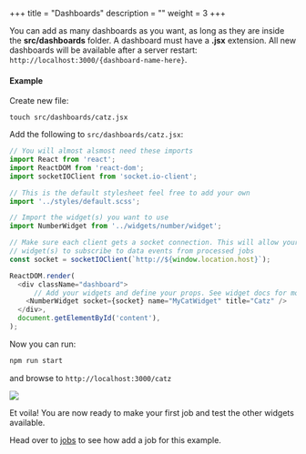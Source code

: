 +++
title = "Dashboards"
description = ""
weight = 3
+++

You can add as many dashboards as you want, as long as they are inside the **src/dashboards** folder. A dashboard must have a **.jsx** extension. All new dashboards will be available after a server restart: `http://localhost:3000/{dashboard-name-here}`.

#### Example

Create new file:

```shell
touch src/dashboards/catz.jsx
```

Add the following to `src/dashboards/catz.jsx`:

``` javascript
// You will almost alsmost need these imports
import React from 'react';
import ReactDOM from 'react-dom';
import socketIOClient from 'socket.io-client';

// This is the default stylesheet feel free to add your own
import '../styles/default.scss';

// Import the widget(s) you want to use
import NumberWidget from '../widgets/number/widget';

// Make sure each client gets a socket connection. This will allow your
// widget(s) to subscribe to data events from processed jobs
const socket = socketIOClient(`http://${window.location.host}`);

ReactDOM.render(
  <div className="dashboard">
      // Add your widgets and define your props. See widget docs for more info.
    <NumberWidget socket={socket} name="MyCatWidget" title="Catz" />
  </div>,
  document.getElementById('content'),
);
```

Now you can run:

``` javascript
npm run start
```

and browse to `http://localhost:3000/catz`

![](https://res.cloudinary.com/metricio/image/upload/v1508761820/catz_xanftt.png)

Et voila! You are now ready to make your first job and test the other widgets available.

Head over to [jobs](/jobs) to see how add a job for this example.
